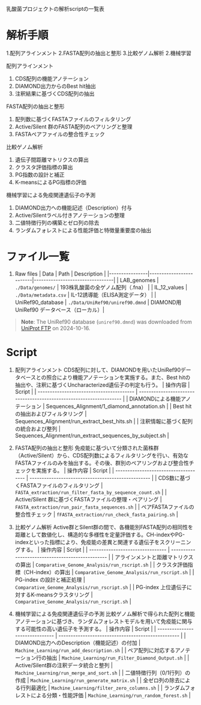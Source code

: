 乳酸菌プロジェクトの解析scriptの一覧表

# 解析手順
1.配列アラインメント
2.FASTA配列の抽出と整形
3.比較ゲノム解析
2.機械学習

配列アラインメント
1. CDS配列の機能アノテーション
2. DIAMOND出力からのBest hit抽出	
2. 注釈結果に基づくCDS配列の抽出	


FASTA配列の抽出と整形
1. 配列数に基づくFASTAファイルのフィルタリング	
2. Active/Silent 群のFASTA配列のペアリングと整理	
3. FASTAペアファイルの整合性チェック	

比較ゲノム解析
1. 遺伝子間距離マトリクスの算出
2. クラスタ評価指標の算出
3. PG指数の設計と補正
4. K-meansによるPG指標の評価

機械学習による免疫関連遺伝子の予測
1. DIAMOND出力への機能記述（Description）付与	
2. Active/Silentラベル付きアノテーションの整理
3. 二値特徴行列の構築とゼロ列の除去
4. ランダムフォレストによる性能評価と特徴量重要度の抽出		


# ファイル一覧
1. Raw files
| Data           | Path                    | Description                     |
|----------------|-------------------------|---------------------------------|
| LAB_genomes    | `./Data/genomes/`       | 193株乳酸菌の全ゲノム配列（.fna） |
| IL_12_values   | `./Data/metadata.csv`   | IL-12誘導能（ELISA測定データ）    |
| UniRef90_database | `./Data/UniRef90/uniref90.dmnd` | DIAMOND用 UniRef90 データベース（ローカル）|

> **Note**: The UniRef90 database (`uniref90.dmnd`) was downloaded from [UniProt FTP](https://ftp.uniprot.org/pub/databases/uniprot/uniref/) on 2024-10-16.

# Script
1. 配列アラインメント
CDS配列に対して、DIAMONDを用いたUniRef90データベースとの照合により機能アノテーションを実施する。また、Best hitの抽出や、注釈に基づくUncharacterized遺伝子の判定も行う。
| 操作内容                                 | Script                                                              |
| ---------------------------------------- | ------------------------------------------------------------------- |
| DIAMONDによる機能アノテーション               | Sequences_Alignment/1_diamond_annotation.sh                         |
| Best hitの抽出およびフィルタリング             | Sequences_Alignment/run_extract_best_hits.sh                        |
| 注釈情報に基づく配列の統合および整列           | Sequences_Alignment/run_extract_sequences_by_subject.sh             |


2. FASTA配列の抽出と整形
免疫能に基づいて分類された菌株群（Active/Silent）から、CDS配列数によるフィルタリングを行い、有効なFASTAファイルのみを抽出する。その後、群別のペアリングおよび整合性チェックを実施する。
| 操作内容                                  | Script                                              |
| ------------------------------------- | -------------------------------------------------- |
| CDS数に基づくFASTAファイルのフィルタリング             | `FASTA_extraction/run_filter_fasta_by_sequence_count.sh`          |
| Active/Silent 群に基づくFASTAファイルの整理・ペアリング | `FASTA_extraction/run_pair_fasta_sequences.sh`    |
| ペアFASTAファイルの整合性チェック                   | `fFASTA_extraction/run_check_fasta_pairing.sh` |


3. 比較ゲノム解析
Active群とSilent群の間で、各機能別FASTA配列の相同性を距離として数値化し、構造的な多様性を定量評価する。CH-indexやPG-indexといった指標により、免疫能の差異と関連する遺伝子をスクリーニングする。
| 操作内容                             | Script                                            |
| -------------------------------- | ------------------------------------------------ |
| アラインメントと距離マトリクスの算出               | `Comparative_Genome_Analysis/run_rscript.sh` |
| クラスタ評価指標（CH-index）の算出            | `Comparative_Genome_Analysis/run_rscript.sh`      |
| PG-index の設計と補正処理                | `Comparative_Genome_Analysis/run_rscript.sh`     |
| PG-index 上位遺伝子に対するK-meansクラスタリング | `Comparative_Genome_Analysis/run_rscript.sh`     |


4. 機械学習による免疫関連遺伝子の予測
比較ゲノム解析で得られた配列と機能アノテーションに基づき、ランダムフォレストモデルを用いて免疫能に関与する可能性の高い遺伝子を予測する。
| 操作内容                            | Script                                             |
| ------------------------------- | -------------------------------------------------- |
| DIAMOND出力へのDescription（機能記述）の付加 | `Machine_Learning/run_add_description.sh`           |
| ペア配列に対応するアノテーション行の抽出            | `Machine_Learning/run_Filter_Diamond_Output.sh`      |
| Active/Silent群の注釈データ統合と整列       | `Machine_Learning/run_merge_and_sort.sh`      |
| 二値特徴行列（0/1行列）の作成                | `Machine_Learning/run_generate_matrix.sh` |
| 全ゼロ列の除去による行列最適化                 | `Machine_Learning/filter_zero_columns.sh`                  |
| ランダムフォレストによる分類・性能評価             | `Machine_Learning/run_random_forest.sh`               |
